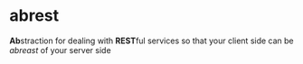 abrest
======

**Ab**straction for dealing with **REST**ful services so that your client side can be *abreast* of your server side
